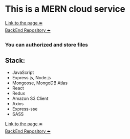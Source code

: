 # This is a MERN cloud service
[Link to the page ⬅️][link]   
[BackEnd Repository ⬅️][link2]

### You can authorized and store files

## Stack:
* JavaScript
* Express.js, Node.js
* Mongoose, MongoDB Atlas
* React
* Redux
* Amazon S3 Client
* Axios
* Express-sse
* SASS

[Link to the page ⬅️][link]   
[BackEnd Repository ⬅️][link2]

[link]: https://salyerik.github.io/mern-cloud
[link2]: https://salyerik.github.io/mern-cloud-api
